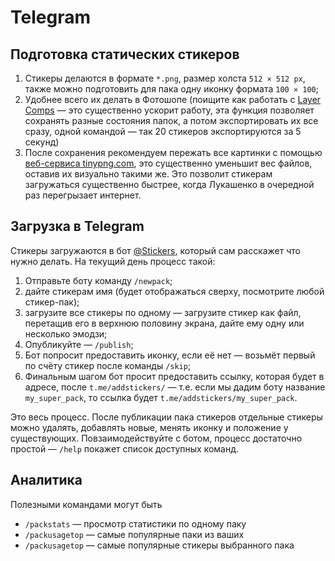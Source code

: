 # Telegram

## Подготовка статических стикеров

1. Стикеры делаются в формате `*.png`, размер холста `512 × 512 px`, также можно подготовить для пака одну иконку формата `100 × 100`;
2. Удобнее всего их делать в Фотошопе (поищите как работать с [Layer Comps](https://helpx.adobe.com/photoshop/using/layer-comps.html) — это существенно ускорит работу, эта функция позволяет сохранять разные состояния папок, а потом экспортировать их все сразу, одной командой — так 20 стикеров экспортируются за 5 секунд)
3. После сохранения рекомендуем пережать все картинки с помощью [веб-сервиса tinypng.com](https://tinypng.com/), это существенно уменьшит вес файлов, оставив их визуально такими же. Это позволит стикерам загружаться существенно быстрее, когда Лукашенко в очередной раз перегрызает интернет.

## Загрузка в Telegram

Стикеры загружаются в бот [@Stickers](https://t.me/Stickers), который сам расскажет что нужно делать. На текущий день процесс такой:

1. Отправьте боту команду `/newpack`;
2. дайте стикерам имя (будет отображаться сверху, посмотрите любой стикер-пак);
3. загрузите все стикеры по одному — загрузите стикер как файл, перетащив его в верхнюю половину экрана, дайте ему одну или несколько эмодзи; 
4. Опубликуйте — `/publish`;
5. Бот попросит предоставить иконку, если её нет — возьмёт первый по счёту стикер после команды `/skip`;
6. Финальным шагом бот просит предоставить ссылку, которая будет в адресе, после `t.me/addstickers/` — т.е. если мы дадим боту название `my_super_pack`, то ссылка будет `t.me/addstickers/my_super_pack`.

Это весь процесс. 
После публикации пака стикеров отдельные стикеры можно удалять, добавлять новые, менять иконку и положение у существующих. Повзаимодействуйте с ботом, процесс достаточно простой — `/help` покажет список доступных команд.

## Аналитика

Полезными командами могут быть 

- `/packstats` — просмотр статистики по одному паку
- `/packusagetop` — самые популярные паки из ваших
- `/packusagetop` — самые популярные стикеры выбранного пака
